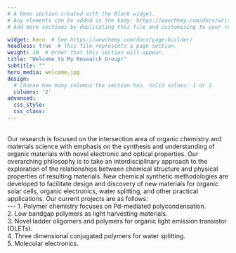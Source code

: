 ```yaml
---
# A Demo section created with the Blank widget.
# Any elements can be added in the body: https://wowchemy.com/docs/writing-markdown-latex/
# Add more sections by duplicating this file and customizing to your requirements.

widget: hero  # See https://wowchemy.com/docs/page-builder/
headless: true  # This file represents a page section.
weight: 10  # Order that this section will appear.
title: "Welcome to My Research Group!"
subtitle: ""
hero_media: welcome.jpg
design:
  # Choose how many columns the section has. Valid values: 1 or 2.
  columns: '2'
advanced:
  css_style:
  css_class:
---
```

<br>
Our research is focused on the intersection area of organic chemistry and materials science with emphasis on the synthesis and understanding of organic materials with novel electronic and optical properties. Our overarching philosophy is to take an interdisciplinary approach to the exploration of the relationships between chemical structure and physical properties of resulting materials.  New chemical synthetic methodologies are developed to facilitate design and discovery of new materials for organic solar cells, organic electronics, water splitting, and other practical applications.  
Our current projects are as follows: <br>
---
1. Polymer chemistry focuses on Pd-mediated polycondensation.<br>
2. Low bandgap polymers as light harvesting materials.<br>
3. Novel ladder oligomers and polymers for organic light emission transistor (OLETs).<br>
4. Three dimensional conjugated polymers for water splitting.<br>
5. Molecular electronics.